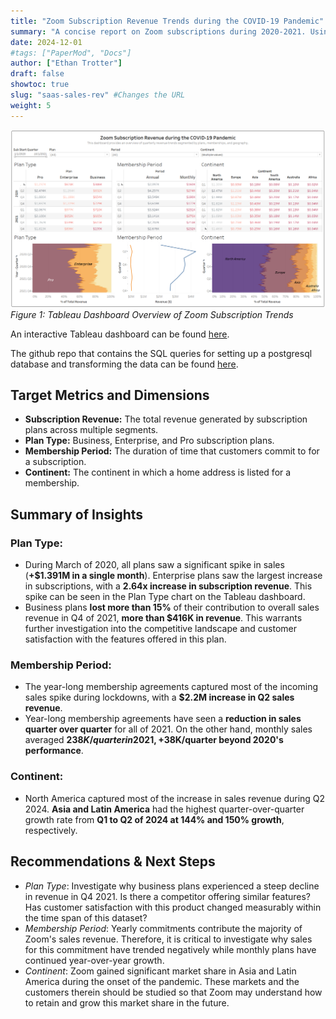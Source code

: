 ```yaml
---
title: "Zoom Subscription Revenue Trends during the COVID-19 Pandemic"
summary: "A concise report on Zoom subscriptions during 2020-2021. Using SQL and Tableau."
date: 2024-12-01
#tags: ["PaperMod", "Docs"]
author: ["Ethan Trotter"]
draft: false
showtoc: true
slug: "saas-sales-rev" #Changes the URL
weight: 5
---
```


![alt text](images/TableauDashboardforZoomRev.png)
*Figure 1: Tableau Dashboard Overview of Zoom Subscription Trends* 

An interactive Tableau dashboard can be found [here](https://public.tableau.com/app/profile/ethan.trotter/viz/zoom_subscriptions_dashboard/Dashboard1).

The github repo that contains the SQL queries for setting up a postgresql database and transforming the data can be found [here](https://github.com/elementT1000/zoom_subscriptions).

## Target Metrics and Dimensions
- **Subscription Revenue:** The total revenue generated by subscription plans across multiple segments. 
- **Plan Type:** Business, Enterprise, and Pro subscription plans.
- **Membership Period:** The duration of time that customers commit to for a subscription. 
- **Continent:** The continent in which a home address is listed for a membership.

## Summary of Insights
### Plan Type:

- During March of 2020, all plans saw a significant spike in sales (**+$1.391M in a single month**). Enterprise plans saw the largest increase in subscriptions, with a **2.64x increase in subscription revenue**. This spike can be seen in the Plan Type chart on the Tableau dashboard.
- Business plans **lost more than 15%** of their contribution to overall sales revenue in Q4 of 2021, **more than $416K in revenue**. This warrants further investigation into the competitive landscape and customer satisfaction with the features offered in this plan.

### Membership Period: 

- The year-long membership agreements captured most of the incoming sales spike during lockdowns, with a **$2.2M increase in Q2 sales revenue**.
- Year-long membership agreements have seen a **reduction in sales quarter over quarter** for all of 2021. On the other hand, monthly sales averaged **$238K/quarter in 2021, +$38K/quarter beyond 2020's performance**.

### Continent:

- North America captured most of the increase in sales revenue during Q2 2024. **Asia and Latin America** had the highest quarter-over-quarter growth rate from **Q1 to Q2 of 2024 at 144% and 150% growth**, respectively. 

## Recommendations & Next Steps
- *Plan Type*: Investigate why business plans experienced a steep decline in revenue in Q4 2021. Is there a competitor offering similar features? Has customer satisfaction with this product changed measurably within the time span of this dataset?
- *Membership Period*: Yearly commitments contribute the majority of Zoom's sales revenue. Therefore, it is critical to investigate why sales for this commitment have trended negatively while monthly plans have continued year-over-year growth.
- *Continent*: Zoom gained significant market share in Asia and Latin America during the onset of the pandemic. These markets and the customers therein should be studied so that Zoom may understand how to retain and grow this market share in the future.
